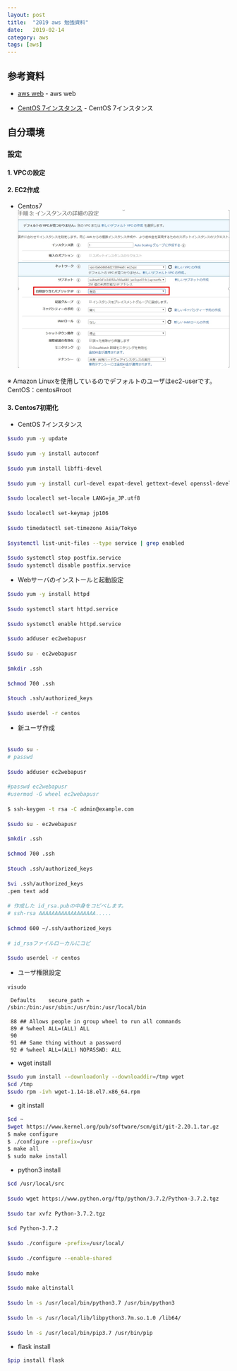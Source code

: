 ```yaml
---
layout: post
title:  "2019 aws 勉強資料"
date:   2019-02-14
category: aws
tags: [aws]
---
```


## 参考資料

- [aws web](https://aws.amazon.com/jp/) - aws web

- [CentOS 7インスタンス](https://dev.classmethod.jp/cloud/aws/centos7-initial-settings/) - CentOS 7インスタンス


## 自分環境





### 設定

#### 1. VPCの設定


#### 2. EC2作成
- Centos7
![EC2設定](https://raw.githubusercontent.com/meihaoGit/meihaoGit.github.io/master/assets/images/img/ec2setting.jpg)

※ Amazon Linuxを使用しているのでデフォルトのユーザはec2-userです。
       CentOS：centos#root
    
#### 3. Centos7初期化   

- CentOS 7インスタンス

```sh
$sudo yum -y update

$sudo yum -y install autoconf

$sudo yum install libffi-devel

$sudo yum -y install curl-devel expat-devel gettext-devel openssl-devel zlib-devel perl-ExtUtils-MakeMaker gcc

$sudo localectl set-locale LANG=ja_JP.utf8

$sudo localectl set-keymap jp106

$sudo timedatectl set-timezone Asia/Tokyo

$systemctl list-unit-files --type service | grep enabled

$sudo systemctl stop postfix.service
$sudo systemctl disable postfix.service
```

-  Webサーバのインストールと起動設定

```sh
$sudo yum -y install httpd

$sudo systemctl start httpd.service

$sudo systemctl enable httpd.service

$sudo adduser ec2webapusr

$sudo su - ec2webapusr

$mkdir .ssh

$chmod 700 .ssh

$touch .ssh/authorized_keys

$sudo userdel -r centos
```

-  新ユーザ作成

```sh

$sudo su -
# passwd

$sudo adduser ec2webapusr

#passwd ec2webapusr
#usermod -G wheel ec2webapusr

$ ssh-keygen -t rsa -C admin@example.com 

$sudo su - ec2webapusr

$mkdir .ssh

$chmod 700 .ssh

$touch .ssh/authorized_keys

$vi .ssh/authorized_keys
.pem text add 

# 作成した id_rsa.pubの中身をコピペします。
# ssh-rsa AAAAAAAAAAAAAAAAAA.....

$chmod 600 ~/.ssh/authorized_keys

# id_rsaファイルローカルにコピ

$sudo userdel -r centos
```
-  ユーザ権限設定


`visudo`

~~~
 Defaults    secure_path = /sbin:/bin:/usr/sbin:/usr/bin:/usr/local/bin

 88 ## Allows people in group wheel to run all commands
 89 # %wheel ALL=(ALL) ALL
 90
 91 ## Same thing without a password
 92 # %wheel ALL=(ALL) NOPASSWD: ALL 
~~~

-  wget install

```sh
$sudo yum install --downloadonly --downloaddir=/tmp wget
$cd /tmp
$sudo rpm -ivh wget-1.14-18.el7.x86_64.rpm
```

- git install

```sh
$cd ~
$wget https://www.kernel.org/pub/software/scm/git/git-2.20.1.tar.gz
$ make configure
$ ./configure --prefix=/usr
$ make all
$ sudo make install
```

- python3 install

```sh
$cd /usr/local/src

$sudo wget https://www.python.org/ftp/python/3.7.2/Python-3.7.2.tgz

$sudo tar xvfz Python-3.7.2.tgz

$cd Python-3.7.2

$sudo ./configure -prefix=/usr/local/

$sudo ./configure --enable-shared

$sudo make

$sudo make altinstall

$sudo ln -s /usr/local/bin/python3.7 /usr/bin/python3

$sudo ln -s /usr/local/lib/libpython3.7m.so.1.0 /lib64/

$sudo ln -s /usr/local/bin/pip3.7 /usr/bin/pip
```

- flask install

```sh
$pip install flask
```